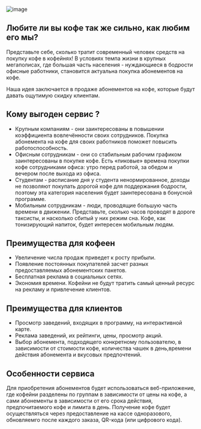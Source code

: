 ![image](https://user-images.githubusercontent.com/92352077/172925634-f4ba7a37-58b2-4cc7-b193-dbb69aaa7090.png)


## Любите ли вы кофе так же сильно, как любим его мы?

Представьте себе, сколько тратит современный человек средств на покупку кофе в кофейнях! В условиях темпа жизни в крупных мегаполисах, где большая часть населения - нуждающиеся в бодрости офисные работники, становится актуальна покупка абонементов на кофе.

Наша идея заключается в продаже абонементов на кофе, которые будут давать ощутимую скидку клиентам.


## Кому выгоден сервис ?

* Крупным компаниям - они заинтересованы в повышении коэффициента вовлечённости своих сотрудников. Покупка абонемента на кофе для своих работников поможет повысить работоспособность.
* Офисным сотрудникам - они со стабильным рабочим графиком заинтересованы в покупке кофе. Есть «пиковые» времена покупки кофе сотрудниками офиса: утро перед работой, за обедом и вечером после выхода из офиса.
* Студентам - расписание дня у студента ненормированное, доходы не позволяют покупать дорогой кофе для поддержания бодрости, поэтому эта категория населения будет заинтересована в бонусной программе.
* Мобильным сотрудникам - люди, проводящие большую часть времени в движении. Представьте, сколько часов проводят в дороге таксисты, и насколько сбитый у них режим сна. Кофе, как тонизирующий напиток, будет интересен мобильным людям.

## Преимущества для кофеен

* Увеличение числа продаж приведет к росту прибыли.
* Появление постоянных покупателей засчет разных предоставляемых абонементских пакетов.
* Бесплатная реклама в социальных сетях.
* Экономия времени. Кофейни не будут тратить самый ценный ресурс на рекламу и привлечение клиентов.

## Преимущества для клиентов

* Просмотр заведений, входящих в программу, на интерактивной карте.
* Реклама заведений, их рейтинги, цены, просмотр акций.
* Выбор абонемента, подходящего конкретному пользователю, в зависимости от стоимости кофе, количества чашек в день,времени действия абонемента и вкусовых предпочтений.

## Особенности сервиса

Для приобретения абонементов будет использоваться веб-приложение, где кофейни разделены по группам в зависимости от цены на кофе, а сами абонементы в зависимости от его срока действия, предпочитаемого кофе и лимита в день. 
Получение кофе будет осуществляться через предоставление на кассе одноразового, обновляемго после каждого заказа, QR-кода (или цифрового кода).
